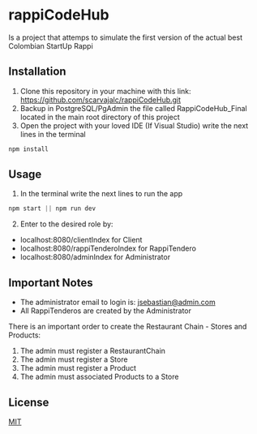 # rappiCodeHub

Is a project that attemps to simulate the first version of the actual best Colombian StartUp Rappi

## Installation

1. Clone this repository in your machine with this link: https://github.com/scarvajalc/rappiCodeHub.git
2. Backup in PostgreSQL/PgAdmin the file called RappiCodeHub_Final located in the main root directory of this project
3. Open the project with your loved IDE (If Visual Studio) write the next lines in the terminal

```javascript
npm install
```

## Usage

1. In the terminal write the next lines to run the app

```javascript
npm start || npm run dev
```

2. Enter to the desired role by:

- localhost:8080/clientIndex for Client
- localhost:8080/rappiTenderoIndex for RappiTendero
- localhost:8080/adminIndex for Administrator

## Important Notes

- The administrator email to login is: jsebastian@admin.com
- All RappiTenderos are created by the Administrator

There is an important order to create the Restaurant Chain - Stores and Products:

1. The admin must register a RestaurantChain
2. The admin must register a Store
3. The admin must register a Product
4. The admin must associated Products to a Store

## License

[MIT](https://choosealicense.com/licenses/mit/)

